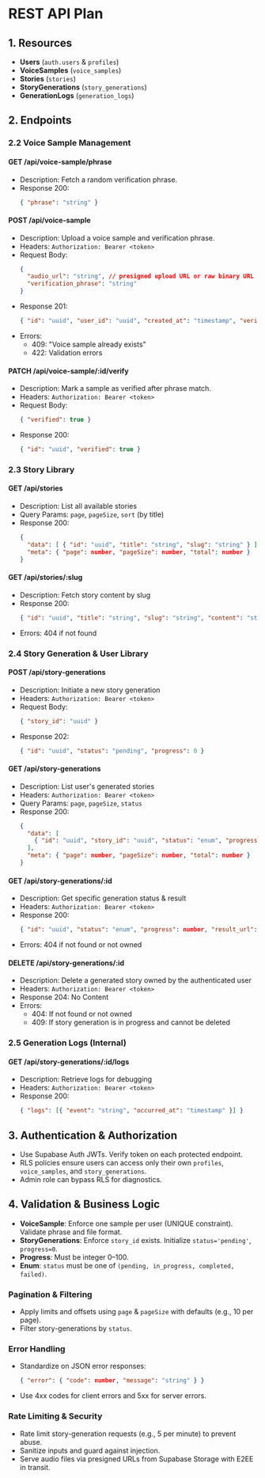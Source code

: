 # REST API Plan

## 1. Resources

- **Users** (`auth.users` & `profiles`)
- **VoiceSamples** (`voice_samples`)
- **Stories** (`stories`)
- **StoryGenerations** (`story_generations`)
- **GenerationLogs** (`generation_logs`)

## 2. Endpoints

### 2.2 Voice Sample Management

#### GET /api/voice-sample/phrase

- Description: Fetch a random verification phrase.
- Response 200:
  ```json
  { "phrase": "string" }
  ```

#### POST /api/voice-sample

- Description: Upload a voice sample and verification phrase.
- Headers: `Authorization: Bearer <token>`
- Request Body:
  ```json
  {
    "audio_url": "string", // presigned upload URL or raw binary URL
    "verification_phrase": "string"
  }
  ```
- Response 201:
  ```json
  { "id": "uuid", "user_id": "uuid", "created_at": "timestamp", "verified": false }
  ```
- Errors:
  - 409: "Voice sample already exists"
  - 422: Validation errors

#### PATCH /api/voice-sample/:id/verify

- Description: Mark a sample as verified after phrase match.
- Headers: `Authorization: Bearer <token>`
- Request Body:
  ```json
  { "verified": true }
  ```
- Response 200:
  ```json
  { "id": "uuid", "verified": true }
  ```

### 2.3 Story Library

#### GET /api/stories

- Description: List all available stories
- Query Params: `page`, `pageSize`, `sort` (by title)
- Response 200:
  ```json
  {
    "data": [ { "id": "uuid", "title": "string", "slug": "string" } ],
    "meta": { "page": number, "pageSize": number, "total": number }
  }
  ```

#### GET /api/stories/:slug

- Description: Fetch story content by slug
- Response 200:
  ```json
  { "id": "uuid", "title": "string", "slug": "string", "content": "string" }
  ```
- Errors: 404 if not found

### 2.4 Story Generation & User Library

#### POST /api/story-generations

- Description: Initiate a new story generation
- Headers: `Authorization: Bearer <token>`
- Request Body:
  ```json
  { "story_id": "uuid" }
  ```
- Response 202:
  ```json
  { "id": "uuid", "status": "pending", "progress": 0 }
  ```

#### GET /api/story-generations

- Description: List user's generated stories
- Headers: `Authorization: Bearer <token>`
- Query Params: `page`, `pageSize`, `status`
- Response 200:
  ```json
  {
    "data": [
      { "id": "uuid", "story_id": "uuid", "status": "enum", "progress": number, "result_url": "string" }
    ],
    "meta": { "page": number, "pageSize": number, "total": number }
  }
  ```

#### GET /api/story-generations/:id

- Description: Get specific generation status & result
- Headers: `Authorization: Bearer <token>`
- Response 200:
  ```json
  { "id": "uuid", "status": "enum", "progress": number, "result_url": "string" }
  ```
- Errors: 404 if not found or not owned

#### DELETE /api/story-generations/:id

- Description: Delete a generated story owned by the authenticated user
- Headers: `Authorization: Bearer <token>`
- Response 204: No Content
- Errors:
  - 404: If not found or not owned
  - 409: If story generation is in progress and cannot be deleted

### 2.5 Generation Logs (Internal)

#### GET /api/story-generations/:id/logs

- Description: Retrieve logs for debugging
- Headers: `Authorization: Bearer <token>`
- Response 200:
  ```json
  { "logs": [{ "event": "string", "occurred_at": "timestamp" }] }
  ```

## 3. Authentication & Authorization

- Use Supabase Auth JWTs. Verify token on each protected endpoint.
- RLS policies ensure users can access only their own `profiles`, `voice_samples`, and `story_generations`.
- Admin role can bypass RLS for diagnostics.

## 4. Validation & Business Logic

- **VoiceSample**: Enforce one sample per user (UNIQUE constraint). Validate phrase and file format.
- **StoryGenerations**: Enforce `story_id` exists. Initialize `status='pending'`, `progress=0`.
- **Progress**: Must be integer 0–100.
- **Enum**: `status` must be one of `(pending, in_progress, completed, failed)`.

### Pagination & Filtering

- Apply limits and offsets using `page` & `pageSize` with defaults (e.g., 10 per page).
- Filter story-generations by `status`.

### Error Handling

- Standardize on JSON error responses:
  ```json
  { "error": { "code": number, "message": "string" } }
  ```
- Use 4xx codes for client errors and 5xx for server errors.

### Rate Limiting & Security

- Rate limit story-generation requests (e.g., 5 per minute) to prevent abuse.
- Sanitize inputs and guard against injection.
- Serve audio files via presigned URLs from Supabase Storage with E2EE in transit.
